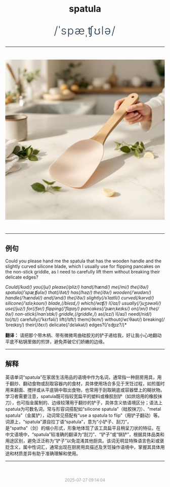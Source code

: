 <div align="center">

# spatula

<div style="margin: 30px 0;">
<h1 style="font-size: 2.5em; font-weight: 300; letter-spacing: 2px; margin: 0; color: #2c3e50;">
/ˈspæˌʧʊlə/
</h1>
</div>

</div>

---

<div align="center" style="margin: 40px 0;">

![spatula](images/spatula.png)

</div>

---

## 例句

Could you please hand me the spatula that has the wooden handle and the slightly curved silicone blade, which I usually use for flipping pancakes on the non-stick griddle, as I need to carefully lift them without breaking their delicate edges?

*Could(/kʊd/) you(/ju/) please(/pliz/) hand(/hænd/) me(/mi/) the(/ðə/) spatula(/ˈspæˌʧʊlə/) that(/ðət/) has(/həz/) the(/ðə/) wooden(/ˈwʊdən/) handle(/ˈhændəl/) and(/ənd/) the(/ðə/) slightly(/sˈlaɪtli/) curved(/kərvd/) silicone(/ˈsɪləˌkoʊn/) blade,(/bleɪd,/) which(/wɪʧ/) I(/aɪ/) usually(/ˈjuʒəwəli/) use(/juz/) for(/fər/) flipping(/ˈflɪpɪŋ/) pancakes(/ˈpænˌkeɪks/) on(/ɔn/) the(/ðə/) non-stick(/nɑnˈstɪk/) griddle,(/griddle*,/) as(/ɛz/) I(/aɪ/) need(/nid/) to(/tɪ/) carefully(/ˈkɛrfəli/) lift(/lɪft/) them(/ðɛm/) without(/wɪˈθaʊt/) breaking(/ˈbreɪkɪŋ/) their(/ðɛr/) delicate(/ˈdɛləkət/) edges?(/ˈɛʤɪz?/)*

**翻译：** 请把那个带木柄、带有微微弯曲硅胶刃的铲子递给我，好让我小心地翻动平底不粘锅里做的煎饼，避免弄破它们娇嫩的边缘。

---

## 解释

英语单词“spatula”在家居生活用品的语境中作为名词，通常指一种厨房用具，用于翻炒、翻动食物或刮取容器内的食材，具体使用场合多见于烹饪过程，如煎蛋时用来翻面、搅拌或从平底锅中取出食物，也常用于刮取碗底或容器壁上的糊状物。学习者需要注意，spatula既可指较宽扁平的塑料或橡胶刮铲（如烘焙用的橡胶抹刀），也可指金属制的、边缘较薄用于翻炒的铲子，具体含义依语境区分；语法上spatula为可数名词，常与形容词搭配如“silicone spatula”（硅胶抹刀）、“metal spatula”（金属铲），动词常见搭配有“use a spatula to flip”（用铲子翻动）等。词源上，“spatula”源自拉丁语“spatula”，意为“小铲子、刮刀”，是“spatha”（剑）的缩小形式，形象地体现了该工具扁平且稍呈刀状的特征。在中文语境中，“spatula”较准确的翻译为“刮刀”、“铲子”或“锅铲”，根据具体品类和用途区别，避免泛泛称为“铲子”以免混淆其他厨具。该词无明显特殊语言色彩或褒贬含义，属中性词汇，通常出现在厨房用具描述及烹饪操作语境中，掌握其具体用途和材质差异有助于准确理解和使用。


---

<div align="center" style="margin-top: 50px;">
<small style="color: #999; font-size: 0.9em;">2025-07-27 09:14:04</small>
</div>
